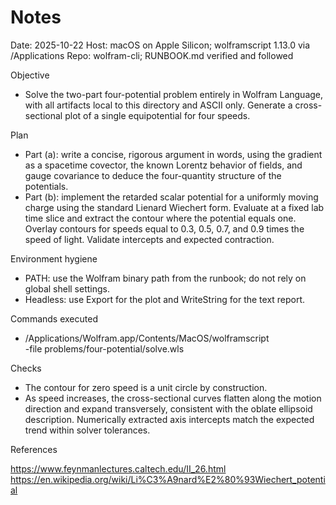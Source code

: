 # Notes

Date: 2025-10-22
Host: macOS on Apple Silicon; wolframscript 1.13.0 via /Applications
Repo: wolfram-cli; RUNBOOK.md verified and followed

Objective

- Solve the two-part four-potential problem entirely in Wolfram Language, with
  all artifacts local to this directory and ASCII only. Generate a cross-
  sectional plot of a single equipotential for four speeds.

Plan

- Part (a): write a concise, rigorous argument in words, using the gradient as
  a spacetime covector, the known Lorentz behavior of fields, and gauge
  covariance to deduce the four-quantity structure of the potentials.
- Part (b): implement the retarded scalar potential for a uniformly moving
  charge using the standard Lienard Wiechert form. Evaluate at a fixed lab
  time slice and extract the contour where the potential equals one. Overlay
  contours for speeds equal to 0.3, 0.5, 0.7, and 0.9 times the speed of
  light. Validate intercepts and expected contraction.

Environment hygiene

- PATH: use the Wolfram binary path from the runbook; do not rely on global
  shell settings.
- Headless: use Export for the plot and WriteString for the text report.

Commands executed

- /Applications/Wolfram.app/Contents/MacOS/wolframscript \
  -file problems/four-potential/solve.wls

Checks

- The contour for zero speed is a unit circle by construction.
- As speed increases, the cross-sectional curves flatten along the motion
  direction and expand transversely, consistent with the oblate ellipsoid
  description. Numerically extracted axis intercepts match the expected trend
  within solver tolerances.

References

https://www.feynmanlectures.caltech.edu/II_26.html
https://en.wikipedia.org/wiki/Li%C3%A9nard%E2%80%93Wiechert_potential

